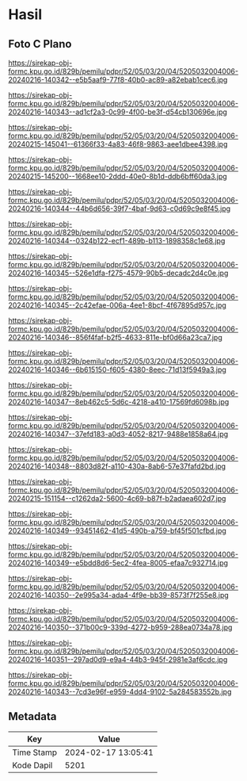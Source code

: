 # Hasil

## Foto C Plano

https://sirekap-obj-formc.kpu.go.id/829b/pemilu/pdpr/52/05/03/20/04/5205032004006-20240216-140342--e5b5aaf9-77f8-40b0-ac89-a82ebab1cec6.jpg

https://sirekap-obj-formc.kpu.go.id/829b/pemilu/pdpr/52/05/03/20/04/5205032004006-20240216-140343--ad1cf2a3-0c99-4f00-be3f-d54cb130696e.jpg

https://sirekap-obj-formc.kpu.go.id/829b/pemilu/pdpr/52/05/03/20/04/5205032004006-20240215-145041--61366f33-4a83-46f8-9863-aee1dbee4398.jpg

https://sirekap-obj-formc.kpu.go.id/829b/pemilu/pdpr/52/05/03/20/04/5205032004006-20240215-145200--1668ee10-2ddd-40e0-8b1d-ddb6bff60da3.jpg

https://sirekap-obj-formc.kpu.go.id/829b/pemilu/pdpr/52/05/03/20/04/5205032004006-20240216-140344--44b6d656-39f7-4baf-9d63-c0d69c9e8f45.jpg

https://sirekap-obj-formc.kpu.go.id/829b/pemilu/pdpr/52/05/03/20/04/5205032004006-20240216-140344--0324b122-ecf1-489b-b113-1898358c1e68.jpg

https://sirekap-obj-formc.kpu.go.id/829b/pemilu/pdpr/52/05/03/20/04/5205032004006-20240216-140345--526e1dfa-f275-4579-90b5-decadc2d4c0e.jpg

https://sirekap-obj-formc.kpu.go.id/829b/pemilu/pdpr/52/05/03/20/04/5205032004006-20240216-140345--2c42efae-006a-4ee1-8bcf-4f67895d957c.jpg

https://sirekap-obj-formc.kpu.go.id/829b/pemilu/pdpr/52/05/03/20/04/5205032004006-20240216-140346--856f4faf-b2f5-4633-811e-bf0d66a23ca7.jpg

https://sirekap-obj-formc.kpu.go.id/829b/pemilu/pdpr/52/05/03/20/04/5205032004006-20240216-140346--6b615150-f605-4380-8eec-71d13f5949a3.jpg

https://sirekap-obj-formc.kpu.go.id/829b/pemilu/pdpr/52/05/03/20/04/5205032004006-20240216-140347--8eb462c5-5d6c-4218-a410-17569fd6098b.jpg

https://sirekap-obj-formc.kpu.go.id/829b/pemilu/pdpr/52/05/03/20/04/5205032004006-20240216-140347--37efd183-a0d3-4052-8217-9488e1858a64.jpg

https://sirekap-obj-formc.kpu.go.id/829b/pemilu/pdpr/52/05/03/20/04/5205032004006-20240216-140348--8803d82f-a110-430a-8ab6-57e37fafd2bd.jpg

https://sirekap-obj-formc.kpu.go.id/829b/pemilu/pdpr/52/05/03/20/04/5205032004006-20240215-151154--c1262da2-5600-4c69-b87f-b2adaea602d7.jpg

https://sirekap-obj-formc.kpu.go.id/829b/pemilu/pdpr/52/05/03/20/04/5205032004006-20240216-140349--93451462-41d5-490b-a759-bf45f501cfbd.jpg

https://sirekap-obj-formc.kpu.go.id/829b/pemilu/pdpr/52/05/03/20/04/5205032004006-20240216-140349--e5bdd8d6-5ec2-4fea-8005-efaa7c932714.jpg

https://sirekap-obj-formc.kpu.go.id/829b/pemilu/pdpr/52/05/03/20/04/5205032004006-20240216-140350--2e995a34-ada4-4f9e-bb39-8573f7f255e8.jpg

https://sirekap-obj-formc.kpu.go.id/829b/pemilu/pdpr/52/05/03/20/04/5205032004006-20240216-140350--371b00c9-339d-4272-b959-288ea0734a78.jpg

https://sirekap-obj-formc.kpu.go.id/829b/pemilu/pdpr/52/05/03/20/04/5205032004006-20240216-140351--297ad0d9-e9a4-44b3-945f-2981e3af6cdc.jpg

https://sirekap-obj-formc.kpu.go.id/829b/pemilu/pdpr/52/05/03/20/04/5205032004006-20240216-140343--7cd3e96f-e959-4dd4-9102-5a284583552b.jpg


## Metadata

| Key        | Value               |
| ---------- | ------------------- |
| Time Stamp | 2024-02-17 13:05:41 |
| Kode Dapil | 5201                |



